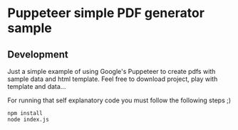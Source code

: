 # Puppeteer simple PDF generator sample

## Development

Just a simple example of using Google's Puppeteer to create pdfs with sample data and html template. Feel free to download project, play with template and data...

For running that self explanatory code you must follow the following steps ;)

```terminal
npm install
node index.js
```
